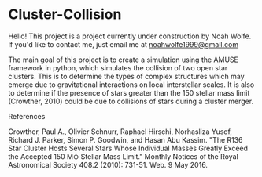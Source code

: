 # Cluster-Collision

Hello! This project is a project currently under construction by Noah Wolfe.
If you'd like to contact me, just email me at noahwolfe1999@gmail.com

The main goal of this project is to create a simulation using the AMUSE framework in python, which simulates the collision of two open star clusters. This is to determine the types of complex structures which may emerge due to gravitational interactions on local interstellar scales. It is also to determine if the presence of stars greater than the 150 stellar mass limit (Crowther, 2010) could be due to collisions of stars during a cluster merger.

References

Crowther, Paul A., Olivier Schnurr, Raphael Hirschi, Norhasliza Yusof, Richard J. Parker, Simon P. Goodwin, and Hasan Abu 
  Kassim. "The R136 Star Cluster Hosts Several Stars Whose Individual Masses Greatly Exceed the Accepted 150 M⊙ Stellar Mass Limit." Monthly Notices of the Royal Astronomical Society 408.2 (2010): 731-51. Web. 9 May 2016.
